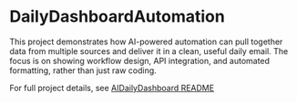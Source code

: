 # DailyDashboardAutomation
This project demonstrates how AI-powered automation can pull together data from multiple sources and deliver it in a clean, useful daily email. The focus is on showing workflow design, API integration, and automated formatting, rather than just raw coding.

For full project details, see [AIDailyDashboard README](AiDailyDashboard/README.md)
